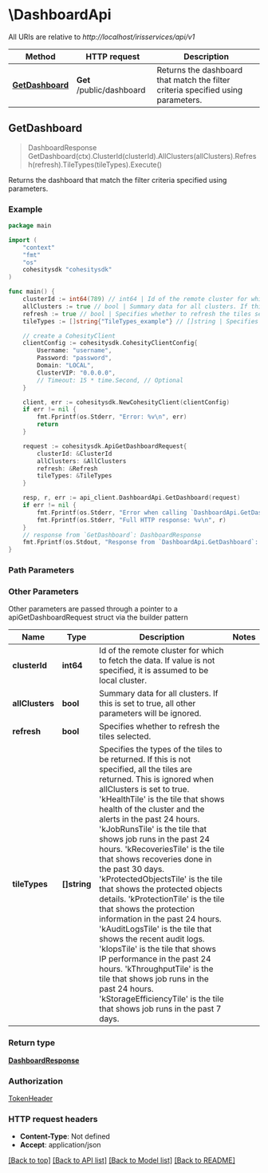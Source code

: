 # \DashboardApi

All URIs are relative to *http://localhost/irisservices/api/v1*

Method | HTTP request | Description
------------- | ------------- | -------------
[**GetDashboard**](DashboardApi.md#GetDashboard) | **Get** /public/dashboard | Returns the dashboard that match the filter criteria specified using parameters.



## GetDashboard

> DashboardResponse GetDashboard(ctx).ClusterId(clusterId).AllClusters(allClusters).Refresh(refresh).TileTypes(tileTypes).Execute()

Returns the dashboard that match the filter criteria specified using parameters.



### Example

```go
package main

import (
    "context"
    "fmt"
    "os"
    cohesitysdk "cohesitysdk"
)

func main() {
    clusterId := int64(789) // int64 | Id of the remote cluster for which to fetch the data. If value is not specified, it is assumed to be local cluster. (optional)
    allClusters := true // bool | Summary data for all clusters. If this is set to true, all other parameters will be ignored. (optional)
    refresh := true // bool | Specifies whether to refresh the tiles selected. (optional)
    tileTypes := []string{"TileTypes_example"} // []string | Specifies the types of the tiles to be returned. If this is not specified, all the tiles are returned. This is ignored when allClusters is set to true. 'kHealthTile' is the tile that shows health of the cluster and the alerts in the past 24 hours. 'kJobRunsTile' is the tile that shows job runs in the past 24 hours. 'kRecoveriesTile' is the tile that shows recoveries done in the past 30 days. 'kProtectedObjectsTile' is the tile that shows the protected objects details. 'kProtectionTile' is the tile that shows the protection information in the past 24 hours. 'kAuditLogsTile' is the tile that shows the recent audit logs. 'kIopsTile' is the tile that shows IP performance in the past 24 hours. 'kThroughputTile' is the tile that shows job runs in the past 24 hours. 'kStorageEfficiencyTile' is the tile that shows job runs in the past 7 days. (optional)

    // create a CohesityClient
    clientConfig := cohesitysdk.CohesityClientConfig{
        Username: "username",
        Password: "password",
        Domain: "LOCAL",
        ClusterVIP: "0.0.0.0",
        // Timeout: 15 * time.Second, // Optional 
    }

    client, err := cohesitysdk.NewCohesityClient(clientConfig)
    if err != nil {
        fmt.Fprintf(os.Stderr, "Error: %v\n", err)
        return
    }

    request := cohesitysdk.ApiGetDashboardRequest{
        clusterId: &ClusterId
        allClusters: &AllClusters
        refresh: &Refresh
        tileTypes: &TileTypes
    }

    resp, r, err := api_client.DashboardApi.GetDashboard(request)
    if err != nil {
        fmt.Fprintf(os.Stderr, "Error when calling `DashboardApi.GetDashboard``: %v\n", err)
        fmt.Fprintf(os.Stderr, "Full HTTP response: %v\n", r)
    }
    // response from `GetDashboard`: DashboardResponse
    fmt.Fprintf(os.Stdout, "Response from `DashboardApi.GetDashboard`: %v\n", resp)
}
```

### Path Parameters



### Other Parameters

Other parameters are passed through a pointer to a apiGetDashboardRequest struct via the builder pattern


Name | Type | Description  | Notes
------------- | ------------- | ------------- | -------------
 **clusterId** | **int64** | Id of the remote cluster for which to fetch the data. If value is not specified, it is assumed to be local cluster. | 
 **allClusters** | **bool** | Summary data for all clusters. If this is set to true, all other parameters will be ignored. | 
 **refresh** | **bool** | Specifies whether to refresh the tiles selected. | 
 **tileTypes** | **[]string** | Specifies the types of the tiles to be returned. If this is not specified, all the tiles are returned. This is ignored when allClusters is set to true. &#39;kHealthTile&#39; is the tile that shows health of the cluster and the alerts in the past 24 hours. &#39;kJobRunsTile&#39; is the tile that shows job runs in the past 24 hours. &#39;kRecoveriesTile&#39; is the tile that shows recoveries done in the past 30 days. &#39;kProtectedObjectsTile&#39; is the tile that shows the protected objects details. &#39;kProtectionTile&#39; is the tile that shows the protection information in the past 24 hours. &#39;kAuditLogsTile&#39; is the tile that shows the recent audit logs. &#39;kIopsTile&#39; is the tile that shows IP performance in the past 24 hours. &#39;kThroughputTile&#39; is the tile that shows job runs in the past 24 hours. &#39;kStorageEfficiencyTile&#39; is the tile that shows job runs in the past 7 days. | 

### Return type

[**DashboardResponse**](DashboardResponse.md)

### Authorization

[TokenHeader](../README.md#TokenHeader)

### HTTP request headers

- **Content-Type**: Not defined
- **Accept**: application/json

[[Back to top]](#) [[Back to API list]](../README.md#documentation-for-api-endpoints)
[[Back to Model list]](../README.md#documentation-for-models)
[[Back to README]](../README.md)

